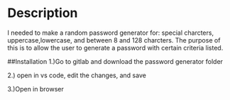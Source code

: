 # Description

I needed to make a random password generator for: special charcters, uppercase,lowercase, and between 8 and 128 charcters. The purpose of this is to allow the user to generate a password with certain criteria listed. 

##Installation 
1.)Go to gitlab and download the password generator folder

2.) open in vs code, edit the changes, and save

3.)Open in browser

